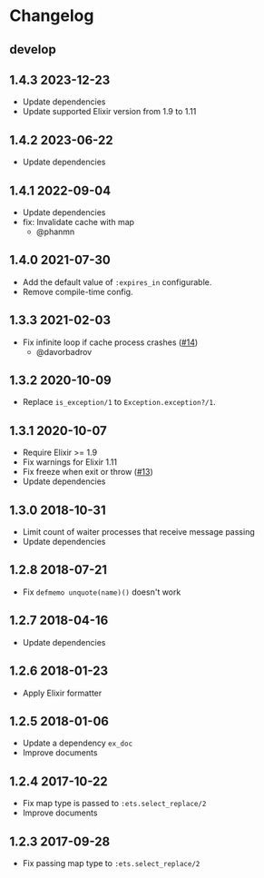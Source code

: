# Changelog

## develop

## 1.4.3 2023-12-23

- Update dependencies
- Update supported Elixir version from 1.9 to 1.11

## 1.4.2 2023-06-22

- Update dependencies

## 1.4.1 2022-09-04

- Update dependencies
- fix: Invalidate cache with map
    - @phanmn

## 1.4.0 2021-07-30

- Add the default value of `:expires_in` configurable.
- Remove compile-time config.

## 1.3.3 2021-02-03

- Fix infinite loop if cache process crashes ([#14](https://github.com/melpon/memoize/pull/14))
    - @davorbadrov

## 1.3.2 2020-10-09

- Replace `is_exception/1` to `Exception.exception?/1`.

## 1.3.1 2020-10-07

- Require Elixir >= 1.9
- Fix warnings for Elixir 1.11
- Fix freeze when exit or throw ([#13](https://github.com/melpon/memoize/issues/13))
- Update dependencies

## 1.3.0 2018-10-31

- Limit count of waiter processes that receive message passing
- Update dependencies

## 1.2.8 2018-07-21

- Fix `defmemo unquote(name)()` doesn't work

## 1.2.7 2018-04-16

- Update dependencies

## 1.2.6 2018-01-23

- Apply Elixir formatter

## 1.2.5 2018-01-06

- Update a dependency `ex_doc`
- Improve documents

## 1.2.4 2017-10-22

- Fix map type is passed to `:ets.select_replace/2`
- Improve documents

## 1.2.3 2017-09-28

- Fix passing map type to `:ets.select_replace/2`
